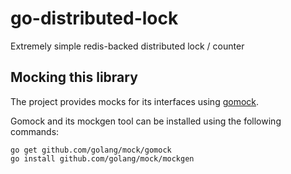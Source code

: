 # go-distributed-lock
Extremely simple redis-backed distributed lock / counter


## Mocking this library
The project provides mocks for its interfaces using [gomock](https://github.com/gomock).

Gomock and its mockgen tool can be installed using the following commands:

    go get github.com/golang/mock/gomock
    go install github.com/golang/mock/mockgen

